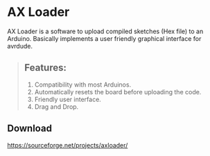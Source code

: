 AX Loader
=========

AX Loader is a software to upload compiled sketches (Hex file) to an Arduino. 
Basically implements a user friendly graphical interface for avrdude.

> ## Features:
>
> 1. Compatibility with most Arduinos.
> 2. Automatically resets the board before uploading the code.
> 3. Friendly user interface.
> 4. Drag and Drop.

Download
--------

https://sourceforge.net/projects/axloader/
